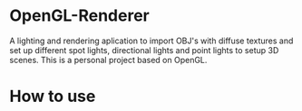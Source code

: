 # OpenGL-Renderer
A lighting and rendering aplication to import OBJ's with diffuse textures and set up different spot lights, directional lights and point lights to setup 3D scenes. This is a 
personal project based on OpenGL. 
# How to use

